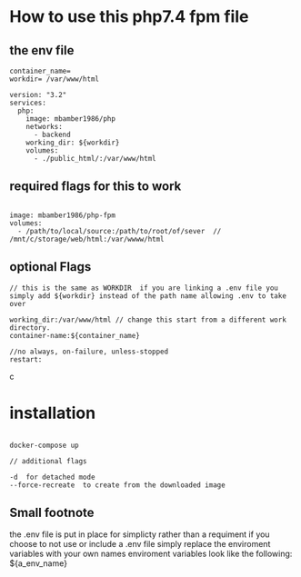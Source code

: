 # How to use this php7.4 fpm file

## the env file

```
container_name=
workdir= /var/www/html

```

``` Docker Compose file
version: "3.2"
services:
  php:
    image: mbamber1986/php
    networks:
      - backend
    working_dir: ${workdir}
    volumes:
      - ./public_html/:/var/www/html

```

## required flags for this to work

``` Required flags

image: mbamber1986/php-fpm
volumes:
  - /path/to/local/source:/path/to/root/of/sever  // /mnt/c/storage/web/html:/var/wwww/html
```

## optional Flags

```
// this is the same as WORKDIR  if you are linking a .env file you simply add ${workdir} instead of the path name allowing .env to take over

working_dir:/var/www/html // change this start from a different work directory.
container-name:${container_name}

//no always, on-failure, unless-stopped
restart: 

```
c
# installation

```

docker-compose up

// additional flags

-d  for detached mode
--force-recreate  to create from the downloaded image
```

## Small footnote

the .env file is put in place for simplicty rather than a requiment if you choose to not use or include a .env file simply replace the enviroment variables with your own names  enviroment variables look like the following: ${a_env_name}